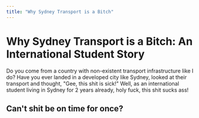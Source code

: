 ```yaml
---
title: "Why Sydney Transport is a Bitch"
---
```


# Why Sydney Transport is a Bitch: An International Student Story

Do you come from a country with non-existent transport infrastructure like I do? Have you ever landed in a developed city like Sydney, looked at their transport and thought, "Gee, this shit is sick!" Well, as an international student living in Sydney for 2 years already, holy fuck, this shit sucks ass! 

## Can't shit be on time for once?
